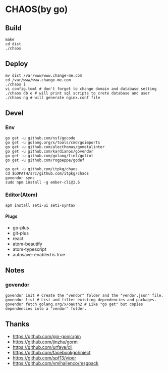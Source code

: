 # CHAOS(by go)

## Build

```
make
cd dist
./chaos
```

## Deploy
    mv dist /var/www/www.change-me.com
    cd /var/www/www.change-me.com
    ./chaos i
    vi config.toml # don't forget to change domain and database setting
    ./chaos db e # will print sql scripts to crete database and user
    ./chaos ng # will generate nginx.conf file

## Devel

### Env

```
go get -u github.com/nsf/gocode
go get -u golang.org/x/tools/cmd/goimports
go get -u github.com/alecthomas/gometalinter
go get -u github.com/kardianos/govendor
go get -u github.com/golang/lint/golint
go get -u github.com/rogpeppe/godef

go get -u github.com/itpkg/chaos
cd $GOPATH/src/github.com/itpkg/chaos
govendor sync
sudo npm install -g ember-cli@2.6
```

### Editor(Atom)

```
apm install seti-ui seti-syntax
```

#### Plugs

- go-plus
- git-plus
- react
- atom-beautify
- atom-typescript
- autosave: enabled is true

## Notes

### govendor

```
govendor init # Create the "vendor" folder and the "vendor.json" file.
govendor list # List and filter existing dependencies and packages.
govendor fetch golang.org/x/oauth2 # Like "go get" but copies dependencies into a "vendor" folder.
```

## Thanks

- <https://github.com/gin-gonic/gin>
- <https://github.com/jinzhu/gorm>
- <https://github.com/urfave/cli>
- <https://github.com/facebookgo/inject>
- <https://github.com/spf13/viper>
- <https://github.com/vmihailenco/msgpack>
